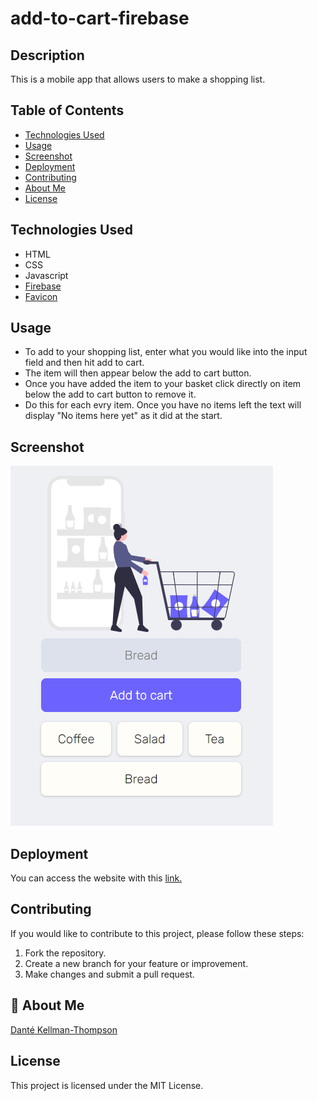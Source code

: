 # add-to-cart-firebase

## Description

This is a mobile app that allows users to make a shopping list.

## Table of Contents

- [Technologies Used](#technology)
- [Usage](#usage)
- [Screenshot](#screenshot)
- [Deployment](#deployment)
- [Contributing](#contributing)
- [About Me](#aboutme)
- [License](#license)

## Technologies Used

- HTML
- CSS
- Javascript
- [Firebase](https://firebase.google.com/)
- [Favicon](https://favicon.io/)

## Usage

- To add to your shopping list, enter what you would like into the input field and then hit add to cart.
- The item will then appear below the add to cart button.
- Once you have added the item to your basket click directly on item below the add to cart button to remove it.
- Do this for each evry item. Once you have no items left the text will display "No items here yet" as it did at the start.

## Screenshot

![Add to cart Image.](/assets/add-to-cart-img.png)

## Deployment

You can access the website with this [link.](https://dkt15.github.io/Prework-Study-Guide/)

## Contributing

If you would like to contribute to this project, please follow these steps:

1. Fork the repository.
2. Create a new branch for your feature or improvement.
3. Make changes and submit a pull request.

## 🚀 About Me

[Danté Kellman-Thompson](https://github.com/DKT15)

## License

This project is licensed under the MIT License.
